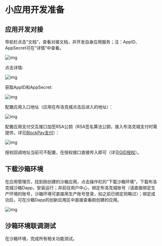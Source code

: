 # 小应用开发准备

## 应用开发对接

导航栏点击“文档”，查看对接文档，并开发自身应用服务；注：AppID、AppSecret可在“详情”中查看。

![img](/blockcity/img/d-3-1.png)

点击详情:

![img](/blockcity/img/d-3-2.png)

获取AppID和AppSecret:

![img](/blockcity/img/d-3-3.png)

配置应用入口地址（应用在布洛克城点击后进入的地址）：

![img](/blockcity/img/d-3-4.png)

配置应用支付交互接口加签RSA公钥（RSA签名算法公钥，接入布洛克城支付时需提供，详见[BlockPay支付](capacity.html#blockpay支付)）：

![img](/blockcity/img/d-3-5.png)

授权回调地址当前可不配置，在授权接口直接传入即可（详见[GID授权](capacity.html#gid授权)）。

## 下载沙箱环境

在应用管理页，找到刚创建的沙箱应用，点击操作栏的“下载沙箱环境”，下载布洛克城沙箱Dapp，安装运行；并前往用户中心，绑定布洛克城账号（请直接绑定生产环境的账号，沙箱环境可直接用生产账号登录，如之前已绑定则略过）；绑定成功后，可在沙箱Dapp的创新应用区中直接查看刚创建的应用。

![img](/blockcity/img/d-3-6.png)

## 沙箱环境联调测试

在沙箱环境，完成所有相关功能测试。
